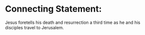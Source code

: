 # Connecting Statement:

Jesus foretells his death and resurrection a third time as he and his disciples travel to Jerusalem.
